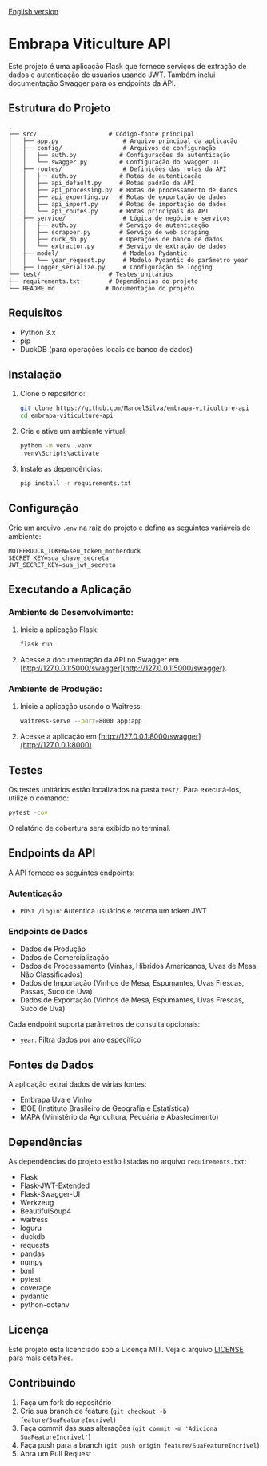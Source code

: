 [English version](README.md)

# Embrapa Viticulture API

Este projeto é uma aplicação Flask que fornece serviços de extração de dados e autenticação de usuários usando JWT. Também inclui documentação Swagger para os endpoints da API.

## Estrutura do Projeto

```
.
├── src/                    # Código-fonte principal
│   ├── app.py                  # Arquivo principal da aplicação
│   ├── config/                 # Arquivos de configuração
│   │   ├── auth.py            # Configurações de autenticação
│   │   └── swagger.py         # Configuração do Swagger UI
│   ├── routes/                 # Definições das rotas da API
│   │   ├── auth.py            # Rotas de autenticação
│   │   ├── api_default.py     # Rotas padrão da API
│   │   ├── api_processing.py  # Rotas de processamento de dados
│   │   ├── api_exporting.py   # Rotas de exportação de dados
│   │   ├── api_import.py      # Rotas de importação de dados
│   │   └── api_routes.py      # Rotas principais da API
│   ├── service/                # Lógica de negócio e serviços
│   │   ├── auth.py            # Serviço de autenticação
│   │   ├── scrapper.py        # Serviço de web scraping
│   │   ├── duck_db.py         # Operações de banco de dados
│   │   └── extractor.py       # Serviço de extração de dados
│   ├── model/                  # Modelos Pydantic
│   │   └── year_request.py     # Modelo Pydantic do parâmetro year
│   ├── logger_serialize.py     # Configuração de logging
└── test/                   # Testes unitários
├── requirements.txt        # Dependências do projeto
└── README.md              # Documentação do projeto
```

## Requisitos

- Python 3.x
- pip
- DuckDB (para operações locais de banco de dados)

## Instalação

1. Clone o repositório:
    ```sh
    git clone https://github.com/ManoelSilva/embrapa-viticulture-api
    cd embrapa-viticulture-api
    ```

2. Crie e ative um ambiente virtual:
    ```sh
    python -m venv .venv
    .venv\Scripts\activate
    ```

3. Instale as dependências:
    ```sh
    pip install -r requirements.txt
    ```

## Configuração

Crie um arquivo `.env` na raiz do projeto e defina as seguintes variáveis de ambiente:
```env
MOTHERDUCK_TOKEN=seu_token_motherduck
SECRET_KEY=sua_chave_secreta
JWT_SECRET_KEY=sua_jwt_secreta
```

## Executando a Aplicação

### Ambiente de Desenvolvimento:
1. Inicie a aplicação Flask:
    ```sh
    flask run
    ```

2. Acesse a documentação da API no Swagger em [http://127.0.0.1:5000/swagger](http://127.0.0.1:5000/swagger).

### Ambiente de Produção:
1. Inicie a aplicação usando o Waitress:
    ```sh
    waitress-serve --port=8000 app:app
    ```

2. Acesse a aplicação em [http://127.0.0.1:8000/swagger](http://127.0.0.1:8000).

## Testes

Os testes unitários estão localizados na pasta `test/`. Para executá-los, utilize o comando:
```sh
pytest -cov
```

O relatório de cobertura será exibido no terminal.

## Endpoints da API

A API fornece os seguintes endpoints:

### Autenticação
- `POST /login`: Autentica usuários e retorna um token JWT

### Endpoints de Dados
- Dados de Produção
- Dados de Comercialização
- Dados de Processamento (Vinhas, Híbridos Americanos, Uvas de Mesa, Não Classificados)
- Dados de Importação (Vinhos de Mesa, Espumantes, Uvas Frescas, Passas, Suco de Uva)
- Dados de Exportação (Vinhos de Mesa, Espumantes, Uvas Frescas, Suco de Uva)

Cada endpoint suporta parâmetros de consulta opcionais:
- `year`: Filtra dados por ano específico

## Fontes de Dados

A aplicação extrai dados de várias fontes:
- Embrapa Uva e Vinho
- IBGE (Instituto Brasileiro de Geografia e Estatística)
- MAPA (Ministério da Agricultura, Pecuária e Abastecimento)

## Dependências

As dependências do projeto estão listadas no arquivo `requirements.txt`:
- Flask
- Flask-JWT-Extended
- Flask-Swagger-UI
- Werkzeug
- BeautifulSoup4
- waitress
- loguru
- duckdb
- requests
- pandas
- numpy
- lxml
- pytest
- coverage
- pydantic
- python-dotenv

## Licença

Este projeto está licenciado sob a Licença MIT. Veja o arquivo [LICENSE](LICENSE) para mais detalhes.

## Contribuindo

1. Faça um fork do repositório
2. Crie sua branch de feature (`git checkout -b feature/SuaFeatureIncrivel`)
3. Faça commit das suas alterações (`git commit -m 'Adiciona SuaFeatureIncrivel'`)
4. Faça push para a branch (`git push origin feature/SuaFeatureIncrivel`)
5. Abra um Pull Request 